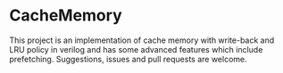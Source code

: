 # CacheMemory
This project is an implementation of cache memory with write-back and LRU policy in verilog and has some advanced features which include prefetching. Suggestions, issues and pull requests are welcome. 
